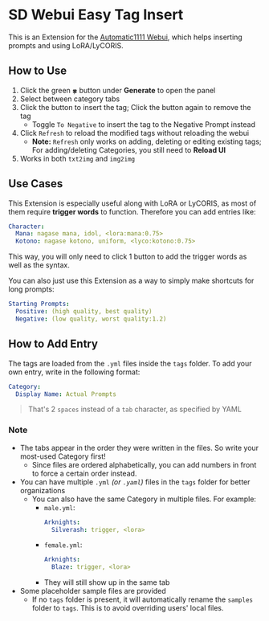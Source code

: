 ﻿# SD Webui Easy Tag Insert
This is an Extension for the [Automatic1111 Webui](https://github.com/AUTOMATIC1111/stable-diffusion-webui), which helps inserting prompts and using LoRA/LyCORIS.

## How to Use
1. Click the green `🍀` button under **Generate** to open the panel
2. Select between category tabs
3. Click the button to insert the tag; Click the button again to remove the tag
    - Toggle `To Negative` to insert the tag to the Negative Prompt instead
4. Click `Refresh` to reload the modified tags without reloading the webui
    - **Note:** `Refresh` only works on adding, deleting or editing existing tags; For adding/deleting Categories, you still need to **Reload UI**
5. Works in both `txt2img` and `img2img`

## Use Cases
This Extension is especially useful along with LoRA or LyCORIS, as most of them require **trigger words** to function. 
Therefore you can add entries like:
```yml
Character:
  Mana: nagase mana, idol, <lora:mana:0.75>
  Kotono: nagase kotono, uniform, <lyco:kotono:0.75>
```
This way, you will only need to click 1 button to add the trigger words as well as the syntax.

You can also just use this Extension as a way to simply make shortcuts for long prompts:
```yml
Starting Prompts:
  Positive: (high quality, best quality)
  Negative: (low quality, worst quality:1.2)
```

## How to Add Entry
The tags are loaded from the `.yml` files inside the `tags` folder. To add your own entry, write in the following format:
```yml
Category:
  Display Name: Actual Prompts
```
> That's 2 `spaces` instead of a `tab` character, as specified by YAML

### Note
- The tabs appear in the order they were written in the files. So write your most-used Category first!
  - Since files are ordered alphabetically, you can add numbers in front to force a certain order instead.
- You can have multiple `.yml` *(or `.yaml`)* files in the `tags` folder for better organizations
  - You can also have the same Category in multiple files. For example:
    - `male.yml`:
        ```yml
        Arknights:
          Silverash: trigger, <lora>
        ```
    - `female.yml`:
        ```yml
        Arknights:
          Blaze: trigger, <lora>
        ```
    - They will still show up in the same tab
- Some placeholder sample files are provided
    - If no `tags` folder is present, it will automatically rename the `samples` folder to `tags`. This is to avoid overriding users' local files.
